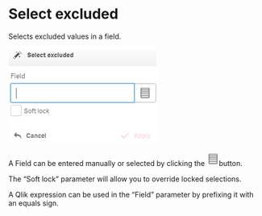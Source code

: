 # Select excluded

Selects excluded values in a field.

![](../.gitbook/assets/image%20%2894%29.png)

A Field can be entered manually or selected by clicking the ![](../.gitbook/assets/image%20%28123%29.png)button.

The “Soft lock” parameter will allow you to override locked selections.

A Qlik expression can be used in the “Field” parameter by prefixing it with an equals sign.

